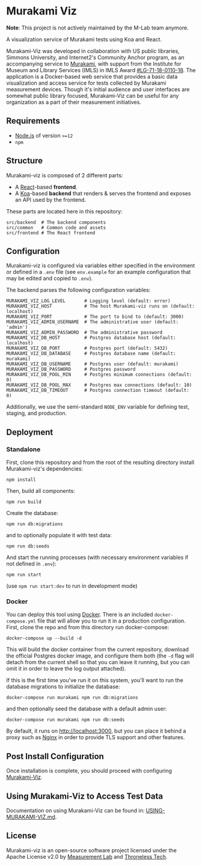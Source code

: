 # Murakami Viz

**Note**: This project is not actively maintained by the M-Lab team anymore.

A visualization service of Murakami tests using Koa and React.

Murakami-Viz was developed in collaboration with US public libraries, Simmons University, and Internet2's Community Anchor program, as an accompanying service to [Murakami](https://github.com/m-lab/murakami), with support from the Institute for Museum and Library Services (IMLS) in IMLS Award [#LG-71-18-0110-18](https://www.imls.gov/grants/awarded/lg-71-18-0110-18). The application is a Docker-based web service that provides a basic data visualization and access service for tests collected by Murakami measurement devices. Though it's initial audience and user interfaces are somewhat public library focused, Murakami-Viz can be useful for any organization as a part of their measurement initiatives.

## Requirements

- [Node.js](https://nodejs.org) of version `>=12`
- `npm`

## Structure

Murakami-viz is composed of 2 different parts:

- A [React](https://reactjs.org/)-based **frontend**.
- A [Koa](https://koajs.com)-based **backend** that renders & serves the
  frontend and exposes an API used by the frontend.

These parts are located here in this repository:

```
src/backend  # The backend components
src/common   # Common code and assets
src/frontend # The React frontend
```

## Configuration

Murakami-viz is configured via variables either specified in the environment or
defined in a `.env` file (see `env.example` for an example configuration that
may be edited and copied to `.env`).

The backend parses the following configuration variables:

```
MURAKAMI_VIZ_LOG_LEVEL       # Logging level (default: error)
MURAKAMI_VIZ_HOST            # The host Murakami-viz runs on (default: localhost)
MURAKAMI_VIZ_PORT            # The port to bind to (default: 3000)
MURAKAMI_VIZ_ADMIN_USERNAME  # The administrative user (default: 'admin')
MURAKAMI_VIZ_ADMIN_PASSWORD  # The administrative password
MURAKAMI_VIZ_DB_HOST         # Postgres database host (default: localhost)
MURAKAMI_VIZ_DB_PORT         # Postgres port (default: 5432)
MURAKAMI_VIZ_DB_DATABASE     # Postgres database name (default: murakami)
MURAKAMI_VIZ_DB_USERNAME     # Postgres user (default: murakami)
MURAKAMI_VIZ_DB_PASSWORD     # Postgres password
MURAKAMI_VIZ_DB_POOL_MIN     # Postgres minimum connections (default: 0)
MURAKAMI_VIZ_DB_POOL_MAX     # Postgres max connections (default: 10)
MURAKAMI_VIZ_DB_TIMEOUT      # Postgres connection timeout (default: 0)
```

Additionally, we use the semi-standard `NODE_ENV` variable for defining test,
staging, and production.

## Deployment

### Standalone

First, clone this repository and from the root of the resulting directory
install Murakami-viz's dependencies:

```
npm install
```

Then, build all components:

```
npm run build
```

Create the database:

```
npm run db:migrations
```

and to optionally populate it with test data:

```
npm run db:seeds
```

And start the running processes (with necessary environment variables if not
defined in `.env`):

```
npm run start
```

(use `npm run start:dev` to run in development mode)

### Docker

You can deploy this tool using [Docker](https://docker.io). There is an included `docker-compose.yml` file that will allow you to run it in a production configuration. First, clone the repo and from this directory run docker-compose:

```
docker-compose up --build -d
```

This will build the docker container from the current repository, download the official Postgres docker image, and configure them both (the `-d` flag will detach from the current shell so that you can leave it running, but you can omit it in order to leave the log output attached).

If this is the first time you've run it on this system, you'll want to run the database migrations to initialize the database:

```
docker-compose run murakami npm run db:migrations
```

and then optionally seed the database with a default admin user:

```
docker-compose run murakami npm run db:seeds
```

By default, it runs on [http://localhost:3000](http://localhost:3000), but you can place it behind a proxy such as [Nginx](https://nginx.com) in order to provide TLS support and other features.

## Post Install Configuration

Once installation is complete, you should proceed with configuring [Murakami-Viz](POST-INSTALL-CONFIG.md).

## Using Murakami-Viz to Access Test Data

Documentation on using Murakami-Viz can be found in: [USING-MURAKAMI-VIZ.md](USING-MURAKAMI-VIZ.md).

## License

Murakami-viz is an open-source software project licensed under the Apache License v2.0 by [Measurement Lab](https://measurementlab.net) and [Throneless Tech](https://throneless.tech).
